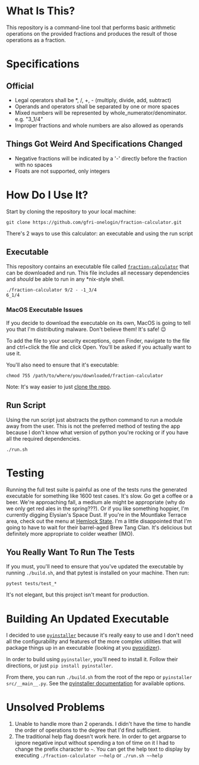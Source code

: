# What Is This?
This repository is a command-line tool that performs basic arithmetic operations on the provided
fractions and produces the result of those operations as a fraction.

# Specifications
## Official
* Legal operators shall be *, /, +, - (multiply, divide, add, subtract)
* Operands and operators shall be separated by one or more spaces
* Mixed numbers will be represented by whole_numerator/denominator. e.g. "3_1/4"
* Improper fractions and whole numbers are also allowed as operands

## Things Got Weird And Specifications Changed
* Negative fractions will be indicated by a '-' directly before the fraction with no spaces
* Floats are not supported, only integers

# How Do I Use It?
Start by cloning the repository to your local machine:
```
git clone https://github.com/gfri-onelogin/fraction-calculator.git
```

There's 2 ways to use this calculator: an executable and using the run script

## Executable
This repository contains an executable file called [`fraction-calculator`](fraction-calculator)
that can be downloaded and run. This file includes all necessary dependencies and *should*
be able to run in any *nix-style shell.

```
./fraction-calculator 9/2 - -1_3/4
6_1/4
```

### MacOS Executable Issues
If you decide to download the executable on its own, MacOS is going to tell you that I'm
distributing malware. Don't believe them! It's safe! 😉

To add the file to your security exceptions, open Finder, navigate to the file  and ctrl+click
the file and click Open. You'll be asked if you actually want to use it.

You'll also need to ensure that it's executable:
```
chmod 755 /path/to/where/you/downloaded/fraction-calculator
```

Note: It's way easier to just [clone the repo](#how-do-i-use-it).

## Run Script
Using the run script just abstracts the python command to run a module away from the user. This
is not the preferred method of testing the app because I don't know what version of python you're
rocking or if you have all the required dependencies.

```
./run.sh
```

# Testing
Running the full test suite is painful as one of the tests runs the generated executable for
something like 1600 test cases. It's slow. Go get a coffee or a beer. We're approaching fall,
a medium ale might be appropriate (why do we only get red ales in the spring???). Or if you
like something hoppier, I'm currently digging Elysian's Space Dust. If you're in the Mountlake
Terrace area, check out the menu at [Hemlock State](https://www.hemlockstate.com). I'm a little
disappointed that I'm going to have to wait for their barrel-aged Brew Tang Clan. It's delicious
but definitely more appropriate to colder weather (IMO).

## You Really Want To Run The Tests
If you must, you'll need to ensure that you've updated the executable by running `./build.sh`, and
that pytest is installed on your machine. Then run:
```
pytest tests/test_*
```

It's not elegant, but this project isn't meant for production.

# Building An Updated Executable
I decided to use [`pyinstaller`](https://www.pyinstaller.org) because it's really easy to use
and I don't need all the configurability and features of the more complex utilities that will
package things up in an executable (looking at you [pyoxidizer](https://pyoxidizer.readthedocs.io/en/stable/)).

In order to build using `pyinstaller`, you'll need to install it. Follow their directions, or
just `pip install pyinstaller`.

From there, you can run `./build.sh` from the root of the repo or `pyinstaller src/__main__.py`.
See the [pyinstaller documentation](https://pyinstaller.readthedocs.io/en/stable/usage.html#options) for available options.

# Unsolved Problems
1. Unable to handle more than 2 operands. I didn't have the time to handle the order of operations
   to the degree that I'd find sufficient.
1. The traditional help flag doesn't work here. In order to get argparse to ignore negative input
   without spending a ton of time on it I had to change the prefix character to `~`. You can get
   the help text to display by executing `./fraction-calculator ~~help` or `./run.sh ~~help`
